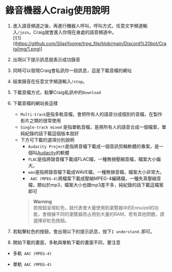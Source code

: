 # 錄音機器人Craig使用說明
1. 進入語音頻道之後，再進行機器人呼叫，呼叫方式，任意文字頻道輸入```/join```。Craig就會進入你現在身處的語音頻道中。  
[![1]((https://github.com/SilasYoome/trpg_file/blob/main/Discord%20bot/Craig/img/1.png)]
2. 出現以下提示訊息就表示成功錄音

3. 同時可以發現Craig會私訊你一段訊息，這是下載音檔的網址

4. 結束錄音在任意文字頻道輸入```/stop```。

5. 下載音檔方式，點擊Craig私訊中的```Download```

6. 下載音檔的網站長這樣

   - ```Multi-track```是指多軌音檔，會把所有人的語音分成個別的音檔，在製作影片之類的很常使用  
   - ```Single-track mixed``` 是指單軌音檔，是將所有人的語音合成一個檔案，單純紀錄的話下載這個版本就好
   - 下方可下載的選項分別說明
      - ```Audacity Project```是指將音檔下載成一個音訊剪輯軟體的專案，是一個叫[Audacity](https://www.audacityteam.org/)的軟體
      - ```FLAC```是指將錄音檔下載成FLAC檔，一種無損壓縮音檔，檔案大小偏大。
      - ```wav```是指將錄音檔下載成WAVE檔，一種無損音檔，檔案大小非常大。
      - ``` AAC (MPEG-4)```將檔案下載成壓縮MPEG-4編碼檔，一種失真壓縮音檔，類似於mp3，檔案大小也跟mp3差不多，純紀錄的話下載這檔案即可
      > **Warning**  
      > 若按鈕呈現紅色，就代表會大量使用到瀏覽器中的Ennuizel的功能，會根據不同的瀏覽器而占用到大量的RAM，若有其他問題，請選擇非紅色按鈕。
   
7. 若點擊紅色的按鈕，會出現以下的提示訊息，按下```I understand.```即可。

8. 開始下載的畫面，多軌與單軌下載的畫面不同，要注意
- 多軌``` AAC (MPEG-4)```

- 單軌``` AAC (MPEG-4)```
